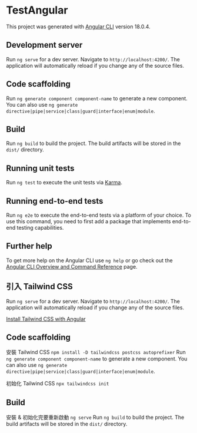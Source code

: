 # TestAngular

This project was generated with [Angular CLI](https://github.com/angular/angular-cli) version 18.0.4.

## Development server

Run `ng serve` for a dev server. Navigate to `http://localhost:4200/`. The application will automatically reload if you change any of the source files.

## Code scaffolding

Run `ng generate component component-name` to generate a new component. You can also use `ng generate directive|pipe|service|class|guard|interface|enum|module`.

## Build

Run `ng build` to build the project. The build artifacts will be stored in the `dist/` directory.

## Running unit tests

Run `ng test` to execute the unit tests via [Karma](https://karma-runner.github.io).

## Running end-to-end tests

Run `ng e2e` to execute the end-to-end tests via a platform of your choice. To use this command, you need to first add a package that implements end-to-end testing capabilities.

## Further help

To get more help on the Angular CLI use `ng help` or go check out the [Angular CLI Overview and Command Reference](https://angular.dev/tools/cli) page.

## 引入 Tailwind CSS
Run `ng serve` for a dev server. Navigate to `http://localhost:4200/`. The application will automatically reload if you change any of the source files.

[Install Tailwind CSS with Angular](https://tailwindcss.com/docs/guides/angular)
## Code scaffolding

安裝 Tailwind CSS `npm install -D tailwindcss postcss autoprefixer`
Run `ng generate component component-name` to generate a new component. You can also use `ng generate directive|pipe|service|class|guard|interface|enum|module`.

初始化 Tailwind CSS `npx tailwindcss init`
## Build

安裝 & 初始化完要重新啟動 `ng serve`
Run `ng build` to build the project. The build artifacts will be stored in the `dist/` directory.
